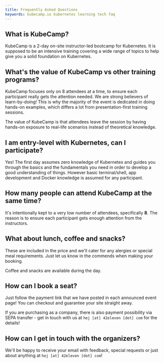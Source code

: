 ```yaml
---
title: Frequently Asked Questions
keywords: kubecamp.io kubernetes learning tech faq
---
```


## What is KubeCamp?

KubeCamp is a 2-day on-site instructor-led bootcamp for Kubernetes. It is supposed to be an intensive training covering a wide range of topics to help give you a solid foundation on Kubernetes. 

## What's the value of KubeCamp vs other training programs?

KubeCamp focuses only on 8 attendees at a time, to ensure each participant really gets the attention needed. We are strong believers of learn-by-doing! This is why the majority of the event is dedicated in doing hands-on examples, which differs a lot from presentation-first training sessions. 

The value of KubeCamp is that attendees leave the session by having hands-on exposure to real-life scenarios instead of theoretical knowledge.

## I am entry-level with Kubernetes, can I participate?

Yes! The first day assumes zero knowledge of Kubernetes and guides you through the basics and the fundamentals you need in order to develop a good understanding of things. However basic terminal/shell, app development and Docker knowledge is assumed for any participant.

## How many people can attend KubeCamp at the same time?

It's intentionally kept to a very low number of attendees, specifically **8**. The reason is to ensure each participant gets enough attention from the instructors. 

## What about lunch, coffee and snacks?

These are included in the price and we'll cater for any alergies or special meal requirements. Just let us know in the commends when making your booking. 

Coffee and snacks are available during the day.

## How can I book a seat? 

Just follow the payment link that we have posted in each announced event page! You can checkout and guarantee your site straight away.

If you are purchasing as a company, there is also payment possibility via SEPA transfer - get in touch with us at `hej [at] 42eleven [dot] com` for the details!

## How can I get in touch with the organizers?

We'll be happy to receive your email with feedback, special requests or just about anything at `hej [at] 42eleven [dot] com`!
